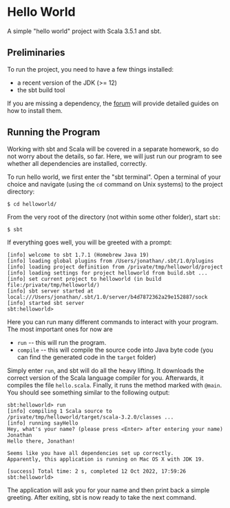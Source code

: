 # Hello World

A simple "hello world" project with Scala 3.5.1 and sbt.

## Preliminaries
To run the project, you need to have a few things installed:

- a recent version of the JDK (>= 12)
- the sbt build tool

If you are missing a dependency, the [forum](https://ps-forum.cs.uni-tuebingen.de/c/se/anleitungen-und-erklaerungen) will provide detailed guides on how to install them.

## Running the Program
Working with sbt and Scala will be covered in a separate homework, so do not worry about the details, so far.
Here, we will just run our program to see whether all dependencies are installed, correctly.

To run hello world, we first enter the "sbt terminal". Open a terminal of your choice and
navigate (using the `cd` command on Unix systems) to the project directory:

```
$ cd helloworld/
```

From the very root of the directory (not within some other folder), start `sbt`:

```
$ sbt
```
If everything goes well, you will be greeted with a prompt:
```
[info] welcome to sbt 1.7.1 (Homebrew Java 19)
[info] loading global plugins from /Users/jonathan/.sbt/1.0/plugins
[info] loading project definition from /private/tmp/helloworld/project
[info] loading settings for project helloworld from build.sbt ...
[info] set current project to helloworld (in build file:/private/tmp/helloworld/)
[info] sbt server started at local:///Users/jonathan/.sbt/1.0/server/b4d7872362a29e152887/sock
[info] started sbt server
sbt:helloworld>
```
Here you can run many different commands to interact with your program. The most important ones for now are

- `run` -- this will run the program.
- `compile` -- this will compile the source code into Java byte code (you can find the generated code in the `target` folder)

Simply enter `run`, and sbt will do all the heavy lifting. It downloads the correct version of the Scala language
compiler for you. Afterwards, it compiles the file `hello.scala`. Finally, it runs the method marked with `@main`.
You should see something similar to the following output:
```
sbt:helloworld> run
[info] compiling 1 Scala source to /private/tmp/helloworld/target/scala-3.2.0/classes ...
[info] running sayHello
Hey, what's your name? (please press <Enter> after entering your name)
Jonathan
Hello there, Jonathan!

Seems like you have all dependencies set up correctly.
Apparently, this application is running on Mac OS X with JDK 19.

[success] Total time: 2 s, completed 12 Oct 2022, 17:59:26
sbt:helloworld>
```
The application will ask you for your name and then print back a simple greeting.
After exiting, sbt is now ready to take the next command.
